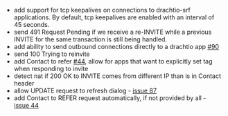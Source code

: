 * add support for tcp keepalives on connections to drachtio-srf applications.  By default, tcp keepalives are enabled with an interval of 45 seconds.
* send 491 Request Pending if we receive a re-INVITE while a previous INVITE for the same transaction is still being handled.
* add ability to send outbound connections directly to a drachtio app [#90](https://github.com/davehorton/drachtio-server/issues/90)
* send 100 Trying to reinvite
* add Contact to refer [#44](https://github.com/davehorton/drachtio-server/issues/44), allow for apps that want to explicitly set tag when responding to invite
* detect nat if 200 OK to INVITE comes from different IP than is in Contact header
* allow UPDATE request to refresh dialog - [issue 87](https://github.com/davehorton/drachtio-server/issues/87)
* add Contact to REFER request automatically, if not provided by all - [issue 44](https://github.com/davehorton/drachtio-server/issues/44)
